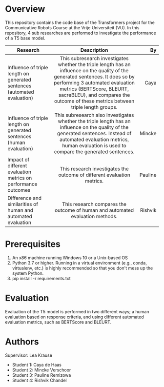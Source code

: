 # Overview

This repository contains the code base of the Transformers project for the Communicative Robots Course at the Vrije Universiteit (VU).
In this repository, 4 sub researches are performed to investigate the performance of a T5 base model.

| **Research**                                                                       | **Description**           | **By**      |
| -------------------------------------------------------------------------------|:---------------------:| -------:|
| Influence of triple length on generated sentences (automated evaluation)       | This subresearch investigates whether the triple length has an influence on the quality of the generated sentences. It does so by performing 3 automated evaluation metrics (BERTScore, BLEURT, sacreBLEU), and compares the outcome of these metrics between triple length groups.                                                                                                            | Caya    |
| Influence of triple length on generated sentences (human evaluation)           | This subresearch also investigates whether the triple length has an influence on the quality of the generated sentences. Instead of automated evaluation metrics, human evaluation is used to compare the generated sentences.  |  Mincke |
| Impact of different evaluation metrics on performance outcomes                 | This research investigates the outcome of different evaluation metrics.              | Pauline |
| Difference and similarities of human and automated evaluation                  | This research compares the outcome of human and automated evaluation methods.       | Rishvik |

# Prerequisites

1. An x86 machine running Windows 10 or a Unix-based OS
1. Python 3.7 or higher. Running in a virtual environment (e.g., conda, virtualenv, etc.) is highly recommended so that you don't mess up the system Python.
1. pip install -r requirements.txt

# Evaluation

Evaluation of the T5 model is performed in two different ways; a human evaluation based on response criteria, and using different automated evaluation metrics, such as BERTScore and BLEURT.

# Authors

Supervisor: Lea Krause

- Student 1: Caya de Haas
- Student 2: Mincke Verschoor
- Student 3: Pauline Remizowa
- Student 4: Rishvik Chandel
